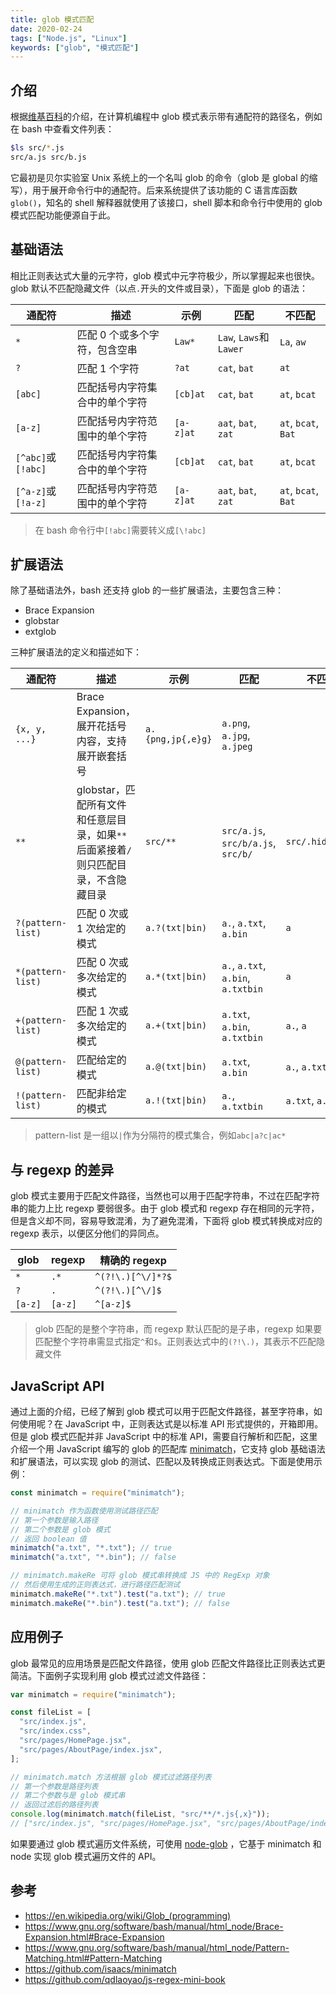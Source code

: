```yaml
---
title: glob 模式匹配
date: 2020-02-24
tags: ["Node.js", "Linux"]
keywords: ["glob", "模式匹配"]
---
```


## 介绍

根据[维基百科](<https://en.wikipedia.org/wiki/Glob_(programming)>)的介绍，在计算机编程中 glob 模式表示带有通配符的路径名，例如在 bash 中查看文件列表：

```bash
$ls src/*.js
src/a.js src/b.js
```

它最初是贝尔实验室 Unix 系统上的一个名叫 glob 的命令（glob 是 global 的缩写），用于展开命令行中的通配符。后来系统提供了该功能的 C 语言库函数`glob()`，知名的 shell 解释器就使用了该接口，shell 脚本和命令行中使用的 glob 模式匹配功能便源自于此。

<!-- truncate -->

## 基础语法

相比正则表达式大量的元字符，glob 模式中元字符极少，所以掌握起来也很快。glob 默认不匹配隐藏文件（以点`.`开头的文件或目录），下面是 glob 的语法：

| 通配符             | 描述                           | 示例      | 匹配                   | 不匹配              |
| ------------------ | ------------------------------ | --------- | ---------------------- | ------------------- |
| `*`                | 匹配 0 个或多个字符，包含空串  | `Law*`    | `Law`, `Laws`和`Lawer` | `La`, `aw`          |
| `?`                | 匹配 1 个字符                  | `?at`     | `cat`, `bat`           | `at`                |
| `[abc]`            | 匹配括号内字符集合中的单个字符 | `[cb]at`  | `cat`, `bat`           | `at`, `bcat`        |
| `[a-z]`            | 匹配括号内字符范围中的单个字符 | `[a-z]at` | `aat`, `bat`, `zat`    | `at`, `bcat`, `Bat` |
| `[^abc]`或`[!abc]` | 匹配括号内字符集合中的单个字符 | `[cb]at`  | `cat`, `bat`           | `at`, `bcat`        |
| `[^a-z]`或`[!a-z]` | 匹配括号内字符范围中的单个字符 | `[a-z]at` | `aat`, `bat`, `zat`    | `at`, `bcat`, `Bat` |

> 在 bash 命令行中`[!abc]`需要转义成`[\!abc]`

## 扩展语法

除了基础语法外，bash 还支持 glob 的一些扩展语法，主要包含三种：

- Brace Expansion
- globstar
- extglob

三种扩展语法的定义和描述如下：

| 通配符            | 描述                                                                                | 示例              | 匹配                               | 不匹配           |
| ----------------- | ----------------------------------------------------------------------------------- | ----------------- | ---------------------------------- | ---------------- |
| `{x, y, ...}`     | Brace Expansion，展开花括号内容，支持展开嵌套括号                                   | `a.{png,jp{,e}g}` | `a.png`, `a.jpg`, `a.jpeg`         |                  |
| `**`              | globstar，匹配所有文件和任意层目录，如果`**`后面紧接着`/`则只匹配目录，不含隐藏目录 | `src/**`          | `src/a.js`, `src/b/a.js`, `src/b/` | `src/.hide/a.js` |
| `?(pattern-list)` | 匹配 0 次或 1 次给定的模式                                                          | `a.?(txt\|bin)`   | `a.`, `a.txt`, `a.bin`             | `a`              |
| `*(pattern-list)` | 匹配 0 次或多次给定的模式                                                           | `a.*(txt\|bin)`   | `a.`, `a.txt`, `a.bin`, `a.txtbin` | `a`              |
| `+(pattern-list)` | 匹配 1 次或多次给定的模式                                                           | `a.+(txt\|bin)`   | `a.txt`, `a.bin`, `a.txtbin`       | `a.`, `a`        |
| `@(pattern-list)` | 匹配给定的模式                                                                      | `a.@(txt\|bin)`   | `a.txt`, `a.bin`                   | `a.`, `a.txtbin` |
| `!(pattern-list)` | 匹配非给定的模式                                                                    | `a.!(txt\|bin)`   | `a.`, `a.txtbin`                   | `a.txt`, `a.bin` |

> pattern-list 是一组以`|`作为分隔符的模式集合，例如`abc|a?c|ac*`

## 与 regexp 的差异

glob 模式主要用于匹配文件路径，当然也可以用于匹配字符串，不过在匹配字符串的能力上比 regexp 要弱很多。由于 glob 模式和 regexp 存在相同的元字符，但是含义却不同，容易导致混淆，为了避免混淆，下面将 glob 模式转换成对应的 regexp 表示，以便区分他们的异同点。

| glob    | regexp  | 精确的 regexp     |
| ------- | ------- | ----------------- |
| `*`     | `.*`    | `^(?!\.)[^\/]*?$` |
| `?`     | `.`     | `^(?!\.)[^\/]$`   |
| `[a-z]` | `[a-z]` | `^[a-z]$`         |

> glob 匹配的是整个字符串，而 regexp 默认匹配的是子串，regexp 如果要匹配整个字符串需显式指定`^`和`$`。正则表达式中的`(?!\.)`，其表示不匹配隐藏文件

## JavaScript API

通过上面的介绍，已经了解到 glob 模式可以用于匹配文件路径，甚至字符串，如何使用呢？在 JavaScript 中，正则表达式是以标准 API 形式提供的，开箱即用。但是 glob 模式匹配并非 JavaScript 中的标准 API，需要自行解析和匹配，这里介绍一个用 JavaScript 编写的 glob 的匹配库 [minimatch](https://github.com/isaacs/minimatch)，它支持 glob 基础语法和扩展语法，可以实现 glob 的测试、匹配以及转换成正则表达式。下面是使用示例：

```js
const minimatch = require("minimatch");

// minimatch 作为函数使用测试路径匹配
// 第一个参数是输入路径
// 第二个参数是 glob 模式
// 返回 boolean 值
minimatch("a.txt", "*.txt"); // true
minimatch("a.txt", "*.bin"); // false

// minimatch.makeRe 可将 glob 模式串转换成 JS 中的 RegExp 对象
// 然后使用生成的正则表达式，进行路径匹配测试
minimatch.makeRe("*.txt").test("a.txt"); // true
minimatch.makeRe("*.bin").test("a.txt"); // false
```

## 应用例子

glob 最常见的应用场景是匹配文件路径，使用 glob 匹配文件路径比正则表达式更简洁。下面例子实现利用 glob 模式过滤文件路径：

```js
var minimatch = require("minimatch");

const fileList = [
  "src/index.js",
  "src/index.css",
  "src/pages/HomePage.jsx",
  "src/pages/AboutPage/index.jsx",
];

// minimatch.match 方法根据 glob 模式过滤路径列表
// 第一个参数是路径列表
// 第二个参数与是 glob 模式串
// 返回过滤后的路径列表
console.log(minimatch.match(fileList, "src/**/*.js{,x}"));
// ["src/index.js", "src/pages/HomePage.jsx", "src/pages/AboutPage/index.jsx"]
```

如果要通过 glob 模式遍历文件系统，可使用 [node-glob](https://github.com/isaacs/node-glob) ，它基于 minimatch 和 node 实现 glob 模式遍历文件的 API。

## 参考

- https://en.wikipedia.org/wiki/Glob_(programming)
- https://www.gnu.org/software/bash/manual/html_node/Brace-Expansion.html#Brace-Expansion
- https://www.gnu.org/software/bash/manual/html_node/Pattern-Matching.html#Pattern-Matching
- https://github.com/isaacs/minimatch
- https://github.com/qdlaoyao/js-regex-mini-book
